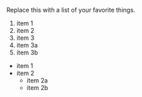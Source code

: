 Replace this with a list of your favorite things.
1. item 1
2. item 2
3. item 3
  1. item 3a
  2. item 3b



* item 1
* item 2
  * item 2a
  * item 2b
